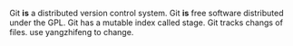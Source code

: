 Git **is** a distributed version control system.
Git **is** free software distributed under the GPL.
Git has a mutable index called stage.
Git tracks changs of files.
use yangzhifeng to change.